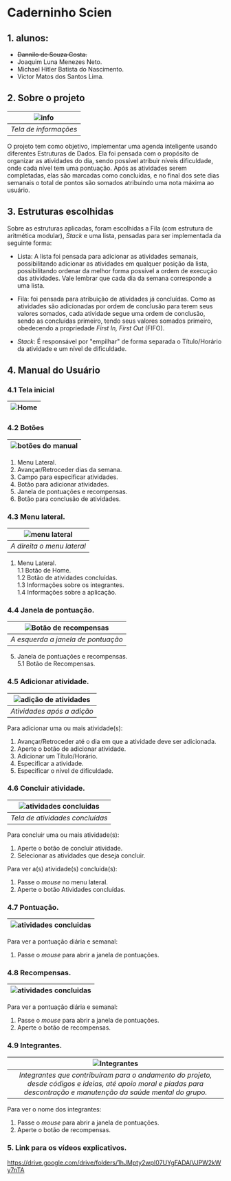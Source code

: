 # Caderninho Scien
## 1. alunos:
- ~~Dannilo de Souza Costa.~~
- Joaquim Luna Menezes Neto.
- Michael Hitler Batista do Nascimento.
- Victor Matos dos Santos Lima.
## 2. Sobre o projeto
|![info](https://github.com/miHITLER/Caderninho-scien/blob/main/prints/tela%20de%20info.jpeg?raw=true)|
|:--:|
| *Tela de informações* |

O projeto tem como objetivo, implementar uma agenda inteligente usando diferentes Estruturas de Dados. Ela foi pensada com o propósito de organizar as atividades do dia, sendo possível atribuir níveis dificuldade, onde cada nível tem uma pontuação. Após as atividades serem completadas, elas são marcadas como concluídas, e no final dos sete dias semanais o total de pontos são somados atribuindo uma nota máxima ao usuário.
## 3. Estruturas escolhidas 
Sobre as estruturas aplicadas, foram escolhidas a Fila (com estrutura de aritmética modular), *Stack* e uma lista, pensadas para ser implementada da seguinte forma:

- Lista:
A lista foi pensada para adicionar as atividades semanais, possibilitando adicionar as atividades em qualquer posição da lista, possibilitando ordenar da melhor forma possível a ordem de execução das atividades. Vale lembrar que cada dia da semana corresponde a uma lista. 

- Fila:
foi pensada para atribuição de atividades já concluídas. Como as atividades são adicionadas por ordem de conclusão para terem seus valores somados, cada atividade segue uma ordem de conclusão, sendo as concluídas primeiro, tendo seus valores somados primeiro, obedecendo a propriedade *First In, First Out* (FIFO). 

- *Stack*: 
É responsável por "empilhar" de forma separada o Título/Horário da atividade e um nível de dificuldade.

## 4. Manual do Usuário 
### 4.1 Tela inicial
|![Home](https://github.com/miHITLER/Projeto-Estrutura-de-Dados---Caderninho/blob/main/prints/Tela%20Principal.jpeg?raw=true)|
|:--:| 

### 4.2 Botões
|![botões do manual](https://github.com/miHITLER/Projeto-Estrutura-de-Dados---Caderninho/blob/main/prints/Tela%20Principal%20manual.jpg?raw=true)|
|:--:| 

1. Menu Lateral.
3. Avançar/Retroceder dias da semana.
4. Campo para especificar atividades.
5. Botão para adicionar atividades. 
6. Janela de pontuações e recompensas. 
7. Botão para conclusão de atividades.

### 4.3 Menu lateral.
|![menu lateral](https://github.com/miHITLER/Projeto-Estrutura-de-Dados---Caderninho/blob/main/prints/Atividades%20para%20concluir.jpg?raw=true)|
|:--:| 
| *A direita o menu lateral* |

1. Menu Lateral. <br/>
  1.1 Botão de Home. <br/>
  1.2 Botão de atividades concluídas. <br/>
  1.3 Informações sobre os integrantes. <br/>
  1.4 Informações sobre a aplicação.
  
### 4.4 Janela de pontuação.
|![Botão de recompensas](https://github.com/miHITLER/Projeto-Estrutura-de-Dados---Caderninho/blob/main/prints/Aba%20de%20pontua%C3%A7%C3%B5es.jpg?raw=true)|
|:--:| 
| *A esquerda a janela de pontuação* |

5. Janela de pontuações e recompensas. <br/>
  5.1 Botão de Recompensas.

### 4.5 Adicionar atividade.
|![adição de atividades](https://user-images.githubusercontent.com/85904207/145924716-bac5129d-11e5-468d-b7cb-f453d771aaab.png)|
|:--:| 
| *Atividades após a adição* |

Para adicionar uma ou mais atividade(s):
1. Avançar/Retroceder até o dia em que a atividade deve ser adicionada.
2. Aperte o botão de adicionar atividade.
3. Adicionar um Título/Horário.
4. Especificar a atividade.
5. Especificar o nível de dificuldade. 

### 4.6 Concluir atividade.
|![atividades concluidas](https://github.com/miHITLER/Projeto-Estrutura-de-Dados---Caderninho/blob/main/prints/Atividades%20concluidas.jpeg?raw=true)|
|:--:|
| *Tela de atividades concluídas*|

Para concluir uma ou mais atividade(s):
1. Aperte o botão de concluir atividade.
2. Selecionar as atividades que deseja concluir.

Para ver a(s) atividade(s) concluída(s):
1. Passe o *mouse* no menu lateral.
2. Aperte o botão Atividades concluídas.

### 4.7 Pontuação.
|![atividades concluidas](https://github.com/miHITLER/Projeto-Estrutura-de-Dados---Caderninho/blob/main/prints/pontos.jpeg?raw=true)|
|:--:|

Para ver a pontuação diária e semanal:
1. Passe o *mouse* para abrir a janela de pontuações.

### 4.8 Recompensas.
|![atividades concluidas](https://github.com/miHITLER/Projeto-Estrutura-de-Dados---Caderninho/blob/main/prints/Ar%C3%A9a%20de%20recompensas.jpeg?raw=true)|
|:--:|

Para ver a pontuação diária e semanal:
1. Passe o *mouse* para abrir a janela de pontuações.
2. Aperte o botão de recompensas. 

### 4.9 Integrantes.
|![Integrantes](https://user-images.githubusercontent.com/85904207/145935369-d153d3bf-34b4-491b-9c6b-27b139e37942.png)|
|:--:|
| *Integrantes que contribuíram para o andamento do projeto, desde códigos e ideias, até apoio moral e piadas para descontração e manutenção da saúde mental do grupo.* |

Para ver o nome dos integrantes:
1. Passe o *mouse* para abrir a janela de pontuações.
2. Aperte o botão de recompensas. 

### 5. Link para os vídeos explicativos.
https://drive.google.com/drive/folders/1hJMpty2wpI07UYgFADAlVJPW2kWy7nTA
